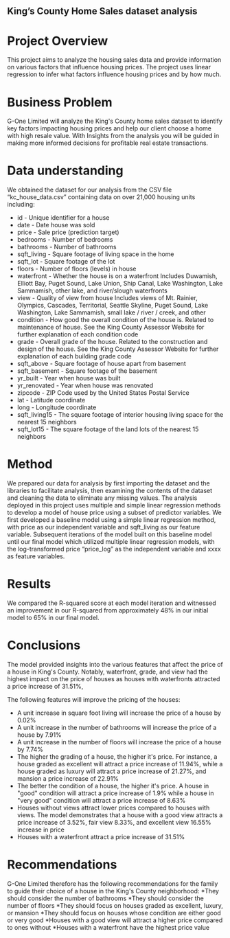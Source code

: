 ## King’s County Home Sales dataset analysis

# Project Overview
This project aims to analyze the housing sales data and provide information on various factors that influence housing prices. The project uses linear regression to infer what factors influence housing prices and by how much.

# Business Problem
G-One Limited will analyze the King's County home sales dataset to identify key factors impacting housing prices and help our client choose a home with high resale value. With Insights from the analysis you will be guided in making more informed decisions for profitable real estate transactions.

# Data understanding
We obtained the dataset for our analysis from the CSV file “kc_house_data.csv” containing data on over 21,000 housing units including:

*	id - Unique identifier for a house
*	date - Date house was sold
*	price - Sale price (prediction target)
*	bedrooms - Number of bedrooms
*	bathrooms - Number of bathrooms
*	sqft_living - Square footage of living space in the home
*	sqft_lot - Square footage of the lot
*	floors - Number of floors (levels) in house
*	waterfront - Whether the house is on a waterfront Includes Duwamish, Elliott Bay, Puget Sound, Lake Union, Ship Canal, Lake Washington, Lake Sammamish, other lake, and river/slough waterfronts
*	view - Quality of view from house Includes views of Mt. Rainier, Olympics, Cascades, Territorial, Seattle Skyline, Puget Sound, Lake Washington, Lake Sammamish, small lake / river / creek, and other
*	condition - How good the overall condition of the house is. Related to maintenance of house. See the King County Assessor Website for further explanation of each condition code
*	grade - Overall grade of the house. Related to the construction and design of the house. See the King County Assessor Website for further explanation of each building grade code
*	sqft_above - Square footage of house apart from basement
*	sqft_basement - Square footage of the basement
*	yr_built - Year when house was built
*	yr_renovated - Year when house was renovated
*	zipcode - ZIP Code used by the United States Postal Service
*	lat - Latitude coordinate
*	long - Longitude coordinate
*	sqft_living15 - The square footage of interior housing living space for the nearest 15 neighbors
*	sqft_lot15 - The square footage of the land lots of the nearest 15 neighbors

# Method
We prepared our data for analysis by first importing the dataset and the libraries to facilitate analysis, then examining the contents of the dataset and cleaning the data to eliminate any missing values. The analysis deployed in this project uses multiple and  simple linear regression methods to develop a model of house price using a subset of predictor variables. 
We first developed a baseline model using a simple linear regression method, with price as our independent variable and sqft_living as our feature variable. Subsequent iterations of the model built on this baseline model until our final model which utilized multiple linear regression models, with the log-transformed price “price_log” as the independent variable and  xxxx as feature variables. 

# Results
We compared the R-squared score at each model iteration and witnessed an improvement in our R-squared from approximately 48% in our initial model to 65% in our final model.

# Conclusions
The model provided insights into the various features that affect the price of a house in King's County. Notably, waterfront, grade, and view had the highest impact on the price of houses as houses with waterfronts attracted a price increase of 31.51%,

The following features will improve the pricing of the houses:
*	A unit increase in square foot living will increase the price of a house by 0.02%
*	A unit increase in the number of bathrooms will increase the price of a house by 7.91%
*	A unit increase in the number of floors will increase the price of a house by 7.74%
*	The higher the grading of a house, the higher it's price. For instance, a house graded as excellent will attract a price increase of 11.94%, while a house graded as luxury will attract a price increase of 21.27%, and mansion a price increase of 22.91%
*	The better the condition of a house, the higher it's price. A house in "good" condition will attract a price increase of 1.9% while a house in "very good" condition will attract a price increase of 8.63%
*	Houses without views attract lower prices compared to houses with views. The model demonstrates that a house with a good view attracts a price increase of 3.52%, fair view 8.33%, and excellent view 16.55% increase in price
*	Houses with a waterfront attract a price increase of 31.51%

# Recommendations
G-One Limited therefore has the following recommendations for the family to guide their choice of a house in the King's County neighborhood:
*They should consider the number of bathrooms
*They should consider the number of floors
*They should focus on houses graded as excellent, luxury, or mansion
*They should focus on houses whose condition are either good or very good
*Houses with a good view will attract a higher price compared to ones without
*Houses with a waterfront have the highest price value


